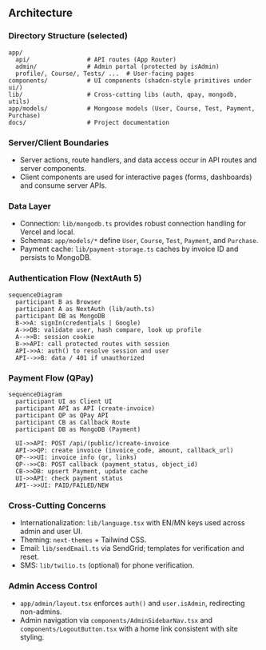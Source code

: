 ## Architecture

### Directory Structure (selected)

```
app/
  api/                # API routes (App Router)
  admin/              # Admin portal (protected by isAdmin)
  profile/, Course/, Tests/ ...  # User-facing pages
components/           # UI components (shadcn-style primitives under ui/)
lib/                  # Cross-cutting libs (auth, qpay, mongodb, utils)
app/models/           # Mongoose models (User, Course, Test, Payment, Purchase)
docs/                 # Project documentation
```

### Server/Client Boundaries

- Server actions, route handlers, and data access occur in API routes and server components.
- Client components are used for interactive pages (forms, dashboards) and consume server APIs.

### Data Layer

- Connection: `lib/mongodb.ts` provides robust connection handling for Vercel and local.
- Schemas: `app/models/*` define `User`, `Course`, `Test`, `Payment`, and `Purchase`.
- Payment cache: `lib/payment-storage.ts` caches by invoice ID and persists to MongoDB.

### Authentication Flow (NextAuth 5)

```mermaid
sequenceDiagram
  participant B as Browser
  participant A as NextAuth (lib/auth.ts)
  participant DB as MongoDB
  B->>A: signIn(credentials | Google)
  A->>DB: validate user, hash compare, look up profile
  A-->>B: session cookie
  B->>API: call protected routes with session
  API->>A: auth() to resolve session and user
  API-->>B: data / 401 if unauthorized
```

### Payment Flow (QPay)

```mermaid
sequenceDiagram
  participant UI as Client UI
  participant API as API (create-invoice)
  participant QP as QPay API
  participant CB as Callback Route
  participant DB as MongoDB (Payment)

  UI->>API: POST /api/(public/)create-invoice
  API->>QP: create invoice (invoice_code, amount, callback_url)
  QP-->>UI: invoice info (qr, links)
  QP-->>CB: POST callback (payment_status, object_id)
  CB->>DB: upsert Payment, update cache
  UI->>API: check payment status
  API-->>UI: PAID/FAILED/NEW
```

### Cross-Cutting Concerns

- Internationalization: `lib/language.tsx` with EN/MN keys used across admin and user UI.
- Theming: `next-themes` + Tailwind CSS.
- Email: `lib/sendEmail.ts` via SendGrid; templates for verification and reset.
- SMS: `lib/twilio.ts` (optional) for phone verification.

### Admin Access Control

- `app/admin/layout.tsx` enforces `auth()` and `user.isAdmin`, redirecting non-admins.
- Admin navigation via `components/AdminSidebarNav.tsx` and `components/LogoutButton.tsx` with a home link consistent with site styling.


